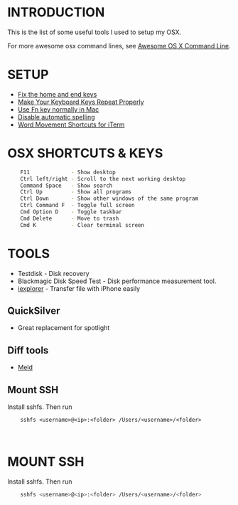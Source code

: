 # INTRODUCTION
This is the list of some useful tools I used to setup my OSX.

For more awesome osx command lines, see [Awesome OS X Command Line][awesome_osx_command_line].

# SETUP
* [Fix the home and end keys](http://lifehacker.com/225873/mac-switchers-tip--remap-the-home-and-end-keys)
* [Make Your Keyboard Keys Repeat Properly](http://lifehacker.com/5826055/make-your-keyboard-keys-repeat-properly-when-held-down-in-mac-os-x-lion)
* [Use Fn key normally in Mac](https://support.apple.com/kb/HT3399)
* [Disable automatic spelling](http://macs.about.com/od/OSXLion107/qt/Os-X-Lion-Automatic-Spelling-Correction.htm)
* [Word Movement Shortcuts for iTerm](http://www.michael-noll.com/blog/2007/01/04/word-movement-shortcuts-for-iterm-on-mac-os-x/)

# OSX SHORTCUTS & KEYS

```bash
    F11             - Show desktop
    Ctrl left/right - Scroll to the next working desktop
    Command Space   - Show search
    Ctrl Up         - Show all programs
    Ctrl Down       - Show other windows of the same program
    Ctrl Command F  - Toggle full screen
    Cmd Option D    - Toggle taskbar
    Cmd Delete      - Move to trash
    Cmd K           - Clear terminal screen
```


# TOOLS
* Testdisk - Disk recovery
* Blackmagic Disk Speed Test - Disk performance measurement tool.
* [iexplorer](http://www.macroplant.com/iexplorer/) - Transfer file with iPhone easily

## QuickSilver
* Great replacement for spotlight

## Diff tools
* [Meld](http://scoobygalletas.blogspot.com/2011/09/how-to-install-meld-in-mac-os-x-lion.html)

## Mount SSH
Install sshfs. Then run

```
    sshfs <username>@<ip>:<folder> /Users/<username>/<folder>
```
<br/>



# MOUNT SSH
Install sshfs. Then run

```bash
    sshfs <username>@<ip>:<folder> /Users/<username>/<folder>
```



[awesome_osx_command_line]: https://github.com/herrbischoff/awesome-osx-command-line
